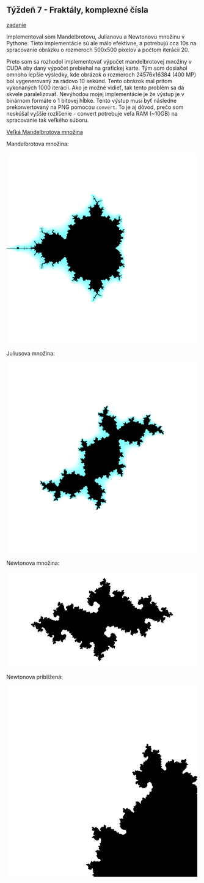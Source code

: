## Týždeň 7 - Fraktály, komplexné čísla
[zadanie](https://www.fi.muni.cz/~xpelanek/IV122/zadani/zadani-fraktaly-complex.pdf)

Implementoval som Mandelbrotovu, Julianovu a Newtonovu množinu v Pythone.
Tieto implementácie sú ale málo efektívne, a potrebujú cca 10s na spracovanie obrázku o rozmeroch 500x500 pixelov a počtom iterácii 20.

Preto som sa rozhodol implementovať výpočet mandelbrotovej množiny v CUDA aby daný výpočet prebiehal na grafickej karte.
Tým som dosiahol omnoho lepšie výsledky, kde obrázok o rozmeroch  24576x16384 (400 MP) bol vygenerovaný za rádovo 10 sekúnd.
Tento obrázok mal pritom vykonaných 1000 iterácii. 
Ako je možné vidieť, tak tento problém sa dá skvele paralelizovať. 
Nevýhodou mojej implementácie je že výstup je v binárnom formáte o 1 bitovej hĺbke.
Tento výstup musí byť následne prekonvertovaný na PNG pomocou `convert`.
To je aj dôvod, prečo som neskúšal vyššie rozlíšenie - convert potrebuje veľa RAM (~10GB) na spracovanie tak veľkého súboru.

[Veľká Mandelbrotova množina](../results/w7_C__mandelbrot_large_1.png) 

Mandelbrotova množina:

![](../results/w7_A__mandelbrot_final_dist_1.png)

Juliusova množina:

![](../results/w7_A__julius_final_dist_1.png)

Newtonova množina:

![](../results/w7_B__newton_1.png)

Newtonova priblížená:

![](../results/w7_B__newton_zoomed_1.png)
